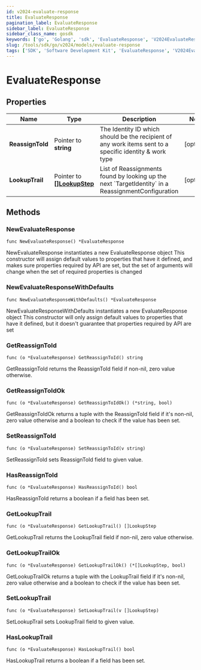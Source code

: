 ```yaml
---
id: v2024-evaluate-response
title: EvaluateResponse
pagination_label: EvaluateResponse
sidebar_label: EvaluateResponse
sidebar_class_name: gosdk
keywords: ['go', 'Golang', 'sdk', 'EvaluateResponse', 'V2024EvaluateResponse'] 
slug: /tools/sdk/go/v2024/models/evaluate-response
tags: ['SDK', 'Software Development Kit', 'EvaluateResponse', 'V2024EvaluateResponse']
---
```


# EvaluateResponse

## Properties

Name | Type | Description | Notes
------------ | ------------- | ------------- | -------------
**ReassignToId** | Pointer to **string** | The Identity ID which should be the recipient of any work items sent to a specific identity &amp; work type | [optional] 
**LookupTrail** | Pointer to [**[]LookupStep**](lookup-step) | List of Reassignments found by looking up the next &#x60;TargetIdentity&#x60; in a ReassignmentConfiguration | [optional] 

## Methods

### NewEvaluateResponse

`func NewEvaluateResponse() *EvaluateResponse`

NewEvaluateResponse instantiates a new EvaluateResponse object
This constructor will assign default values to properties that have it defined,
and makes sure properties required by API are set, but the set of arguments
will change when the set of required properties is changed

### NewEvaluateResponseWithDefaults

`func NewEvaluateResponseWithDefaults() *EvaluateResponse`

NewEvaluateResponseWithDefaults instantiates a new EvaluateResponse object
This constructor will only assign default values to properties that have it defined,
but it doesn't guarantee that properties required by API are set

### GetReassignToId

`func (o *EvaluateResponse) GetReassignToId() string`

GetReassignToId returns the ReassignToId field if non-nil, zero value otherwise.

### GetReassignToIdOk

`func (o *EvaluateResponse) GetReassignToIdOk() (*string, bool)`

GetReassignToIdOk returns a tuple with the ReassignToId field if it's non-nil, zero value otherwise
and a boolean to check if the value has been set.

### SetReassignToId

`func (o *EvaluateResponse) SetReassignToId(v string)`

SetReassignToId sets ReassignToId field to given value.

### HasReassignToId

`func (o *EvaluateResponse) HasReassignToId() bool`

HasReassignToId returns a boolean if a field has been set.

### GetLookupTrail

`func (o *EvaluateResponse) GetLookupTrail() []LookupStep`

GetLookupTrail returns the LookupTrail field if non-nil, zero value otherwise.

### GetLookupTrailOk

`func (o *EvaluateResponse) GetLookupTrailOk() (*[]LookupStep, bool)`

GetLookupTrailOk returns a tuple with the LookupTrail field if it's non-nil, zero value otherwise
and a boolean to check if the value has been set.

### SetLookupTrail

`func (o *EvaluateResponse) SetLookupTrail(v []LookupStep)`

SetLookupTrail sets LookupTrail field to given value.

### HasLookupTrail

`func (o *EvaluateResponse) HasLookupTrail() bool`

HasLookupTrail returns a boolean if a field has been set.


